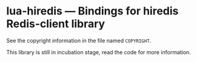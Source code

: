 lua-hiredis — Bindings for hiredis Redis-client library
=======================================================

See the copyright information in the file named `COPYRIGHT`.

This library is still in incubation stage, read the code for more information.
